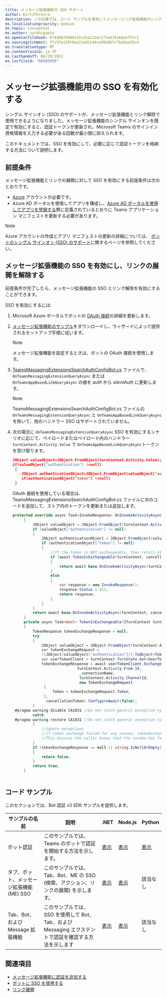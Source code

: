 ```yaml
---
title: メッセージ拡張機能の SSO サポート
author: KirtiPereira
description: この記事では、コード サンプルを使用してメッセージング拡張機能のシングル サインオン (SSO) サポートを有効にする方法について説明します。
ms.localizationpriority: medium
ms.topic: conceptual
ms.author: surbhigupta
ms.openlocfilehash: 674d8870989c42c25a121dc1f3a67616da5f57c1
ms.sourcegitcommit: ffc57e128f0ae21ad2144ced93db7c78a5ae25c4
ms.translationtype: MT
ms.contentlocale: ja-JP
ms.lasthandoff: 06/29/2022
ms.locfileid: "66503950"
---
```

# <a name="enable-sso-for-message-extensions"></a>メッセージ拡張機能用の SSO を有効化する

シングル サインオン (SSO) のサポートが、メッセージ拡張機能とリンク解除で使用できるようになりました。メッセージ拡張機能のシングル サインオンを既定で有効にすると、認証トークンが更新され、Microsoft Teams のサインイン資格情報を入力する必要がある回数が最小限に抑えられます。

このドキュメントでは、SSO を有効にして、必要に応じて認証トークンを格納する方法について説明します。

## <a name="prerequisites"></a>前提条件

メッセージ拡張機能とリンクの展開に対して SSO を有効にする前提条件は次のとおりです。

* [Azure](https://azure.microsoft.com/free/) アカウントが必要です。
* Azure AD ポータルを使用してアプリを構成し、[Azure AD ポータルを使用してアプリを登録する](../../bots/how-to/authentication/auth-aad-sso-bots.md#register-your-app-through-the-azure-ad-portal)際に定義されているとおりに Teams アプリケーション マニフェストを更新する必要があります。

> [!NOTE]
> Azure アカウントの作成とアプリ マニフェストの更新の詳細については、 [ボットのシングル サインオン (SSO) のサポート](../../bots/how-to/authentication/auth-aad-sso-bots.md)に関するページを参照してください。

## <a name="enable-sso-for-message-extensions-and-link-unfurling"></a>メッセージ拡張機能の SSO を有効にし、リンクの展開を解除する

前提条件が完了したら、メッセージ拡張機能の SSO とリンク解除を有効にすることができます。

SSO を有効にするには:

1. Microsoft Azure ポータルでボットの [OAuth 接続](../../bots/how-to/authentication/auth-aad-sso-bots.md#update-the-azure-portal-with-the-oauth-connection)の詳細を更新します。
2. [メッセージ拡張機能のサンプル](https://github.com/microsoft/BotBuilder-Samples/tree/main/samples/csharp_dotnetcore/52.teams-messaging-extensions-search-auth-config)をダウンロードし、ウィザードによって提供されるセットアップ手順に従います。
   > [!NOTE]
   > メッセージ拡張機能を設定するときは、ボットの OAuth 接続を使用します。
3. [TeamsMessagingExtensionsSearchAuthConfigBot.cs](https://github.com/microsoft/BotBuilder-Samples/tree/main/samples/csharp_dotnetcore/52.teams-messaging-extensions-search-auth-config/Bots/TeamsMessagingExtensionsSearchAuthConfigBot.cs) ファイルで、`OnTeamsMessagingExtensionQueryAsync` または `OnTeamsAppBasedLinkQueryAsync` の値を *auth* から *silentAuth* に更新します。  

    > [!NOTE]
    > TeamsMessagingExtensionsSearchAuthConfigBot.cs ファイルの `OnTeamsMessagingExtensionQueryAsync` と `OnTeamsAppBasedLinkQueryAsync` を除いて、他のハンドラー SSO はサポートされていません。

4. 次の場合に `OnTeamsMessagingExtensionQueryAsync` SSO を有効にするシナリオに応じて、ペイロードまたはペイロード内のハンドラー `turnContext.Activity.Value` で `OnTeamsAppBasedLinkQueryAsync`トークンを受け取ります。

    ```json
    JObject valueObject=JObject.FromObject(turnContext.Activity.Value);
    if(valueObject["authentication"] !=null)
     {
        JObject authenticationObject=JObject.FromObject(valueObject["authentication"]);
        if(authenticationObject["token"] !=null)
     }
    
     ```
  
    OAuth 接続を使用している場合は、TeamsMessagingExtensionsSearchAuthConfigBot.cs ファイルに次のコードを追加して、ストア内のトークンを更新または追加します。

   ```C#
   protected override async Task<InvokeResponse> OnInvokeActivityAsync(ITurnContext<IInvokeActivity> turnContext, CancellationToken cancellationToken)
        {
            JObject valueObject = JObject.FromObject(turnContext.Activity.Value);
            if (valueObject["authentication"] != null)
            {
                JObject authenticationObject = JObject.FromObject(valueObject["authentication"]);
                if (authenticationObject["token"] != null)
                {
                    //If the token is NOT exchangeable, then return 412 to require user consent
                    if (await TokenIsExchangeable(turnContext, cancellationToken))
                    {
                        return await base.OnInvokeActivityAsync(turnContext, cancellationToken).ConfigureAwait(false);
                    }
                    else
                    {
                        var response = new InvokeResponse();
                        response.Status = 412;
                        return response;
                    }
                }
            }
            return await base.OnInvokeActivityAsync(turnContext, cancellationToken).ConfigureAwait(false);
        }
        private async Task<bool> TokenIsExchangeable(ITurnContext turnContext, CancellationToken cancellationToken)
        {
            TokenResponse tokenExchangeResponse = null;
            try
            {
                JObject valueObject = JObject.FromObject(turnContext.Activity.Value);
                var tokenExchangeRequest =
                ((JObject)valueObject["authentication"])?.ToObject<TokenExchangeInvokeRequest>();
                var userTokenClient = turnContext.TurnState.Get<UserTokenClient>();
                tokenExchangeResponse = await userTokenClient.ExchangeTokenAsync(
                                turnContext.Activity.From.Id,
                                 _connectionName,
                                 turnContext.Activity.ChannelId,
                                 new TokenExchangeRequest
                 {
                     Token = tokenExchangeRequest.Token,
                 },
                  cancellationToken).ConfigureAwait(false);
            }
    #pragma warning disable CA1031 //Do not catch general exception types (ignoring, see comment below)
            catch
    #pragma warning restore CA1031 //Do not catch general exception types
            {
                //ignore exceptions
                //if token exchange failed for any reason, tokenExchangeResponse above remains null, and a failure invoke response is sent to the caller.
                //This ensures the caller knows that the invoke has failed.
            }
            if (tokenExchangeResponse == null || string.IsNullOrEmpty(tokenExchangeResponse.Token))
            {
                return false;
            }
            return true;
        }
    
    ```

## <a name="code-sample"></a>コード サンプル

このセクションでは、Bot 認証 v3 SDK サンプルを提供します。

| **サンプルの名前** | **説明** | **.NET** | **Node.js** | **Python** |
|---------------|------------|------------|-------------|---------------|
| ボット認証 | このサンプルでは、Teams のボットで認証を開始する方法を示します。 | [表示](https://github.com/microsoft/BotBuilder-Samples/tree/master/samples/csharp_dotnetcore/46.teams-auth) | [表示](https://github.com/microsoft/BotBuilder-Samples/tree/master/samples/javascript_nodejs/46.teams-auth) | [表示](https://github.com/microsoft/BotBuilder-Samples/tree/main/samples/python/46.teams-auth) |
| タブ、ボット、メッセージ拡張機能 (ME) SSO | このサンプルでは、Tab、Bot、ME の SSO (検索、アクション、リンクの展開) を示します。 |  [表示](https://github.com/OfficeDev/Microsoft-Teams-Samples/tree/main/samples/app-sso/csharp) | [表示](https://github.com/OfficeDev/Microsoft-Teams-Samples/tree/main/samples/app-sso/nodejs) | 該当なし |
|Tab、Bot、および Message 拡張機能| このサンプルでは、SSO を使用して Bot、Tab、および Messaging エクステントで認証を確認する方法を示します | [表示](https://github.com/OfficeDev/Microsoft-Teams-Samples/tree/main/samples/app-complete-auth/csharp) | [表示](https://github.com/OfficeDev/Microsoft-Teams-Samples/tree/main/samples/app-complete-auth/nodejs) | 該当なし |

## <a name="see-also"></a>関連項目

* [メッセージ拡張機能に認証を追加する](add-authentication.md)
* [ボットに SSO を使用する](../../bots/how-to/authentication/auth-aad-sso-bots.md)
* [リンク展開](link-unfurling.md)
